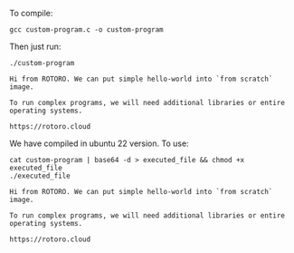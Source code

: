 To compile:
```
gcc custom-program.c -o custom-program
```

Then just run:

```
./custom-program
```
```
Hi from ROTORO. We can put simple hello-world into `from scratch` image.

To run complex programs, we will need additional libraries or entire operating systems.

https://rotoro.cloud
```

We have compiled in ubuntu 22 version. To use:

```
cat custom-program | base64 -d > executed_file && chmod +x executed_file
./executed_file
```
```
Hi from ROTORO. We can put simple hello-world into `from scratch` image.

To run complex programs, we will need additional libraries or entire operating systems.

https://rotoro.cloud
```
